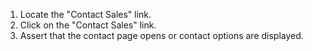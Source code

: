 1. Locate the "Contact Sales" link.
2. Click on the "Contact Sales" link.
3. Assert that the contact page opens or contact options are displayed.